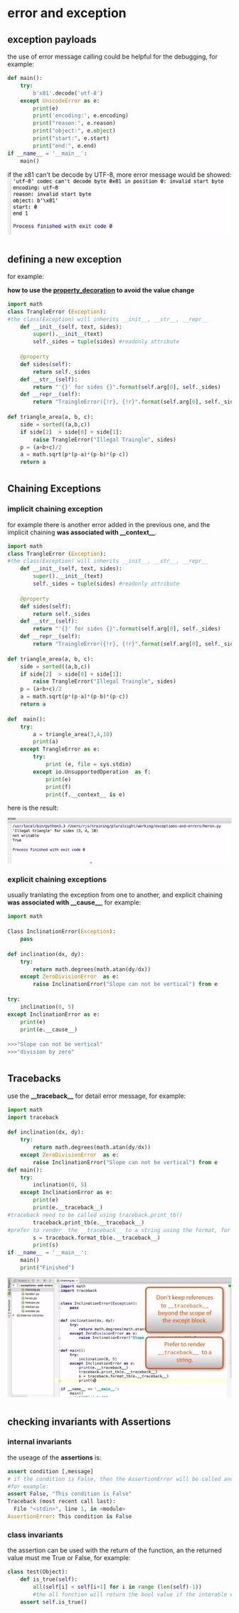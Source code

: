 # error and exception
## exception payloads
the use of error message calling could be helpful for the debugging, for example:
```python
def main():
    try:
        b'x81'.decode('utf-8')
    except UnicodeError as e:
        print(e)
        print('encoding:', e.encoding)
        print("reason:", e.reason)
        print("object:", e.object)
        print("start:", e.start)
        print("end:", e.end)
if __name__ = '__main__':
    main()
```
if the x81 can't be decode by UTF-8, more error message would be showed:
![utf-8error](images/error_exception.png)

#
## defining a new exception

for example:

**how to use the [property_decoration](./@property的使用方法.md) to avoid the value change**

```python
import math
class TrangleError (Exception):
#the class(Exception) will inherits __init__, __str__, __repr__
    def __init__(self, text, sides):
        super().__init__(text)
        self._sides = tuple(sides) #readonly attribute

    @property
    def sides(self):
        return self._sides
    def __str__(self):
        return "'{}' for sides {}".format(self.arg[0], self._sides)
    def __repr__(self):
        return "TraingleError({!r}, {!r}".format(self.arg[0], self._sides)

def triangle_area(a, b, c):
    side = sorted((a,b,c))
    if side[2]  > side[0] + side[1]:
        raise TrangleError("Illegal Traingle", sides)
    p = (a+b+c)/2
    a = math.sqrt(p*(p-a)*(p-b)*(p-c))
    return a
```
#
## Chaining Exceptions
 
### implicit chaining exception
for example there is another error added in the previous one, and the implicit chaining **was associated with \_\_context\_\_**. 

```python
import math
class TrangleError (Exception):
#the class(Exception) will inherits __init__, __str__, __repr__
    def __init__(self, text, sides):
        super().__init__(text)
        self._sides = tuple(sides) #readonly attribute

    @property
    def sides(self):
        return self._sides
    def __str__(self):
        return "'{}' for sides {}".format(self.arg[0], self._sides)
    def __repr__(self):
        return "TraingleError({!r}, {!r}".format(self.arg[0], self._sides)

def triangle_area(a, b, c):
    side = sorted((a,b,c))
    if side[2]  > side[0] + side[1]:
        raise TrangleError("Illegal Traingle", sides)
    p = (a+b+c)/2
    a = math.sqrt(p*(p-a)*(p-b)*(p-c))
    return a

def  main():
    try:
        a = triangle_area(3,4,10)
        print(a)
    except TrangleError as e:
        try:
            print (e, file = sys.stdin)
        except io.UnsupportedOperation  as f:
            print(e)
            print(f)
            print(f.__context__ is e)
```
here is the result:

![result](images/error_exception2.png)

### explicit chaining exceptions
usually tranlating the exception from one to another, and explicit chaining **was associated with \_\_cause\_\_**, for example:
```python
import math

Class InclinationError(Exception):
    pass

def inclination(dx, dy):
    try:
        return math.degrees(math.atan(dy/dx))
    except ZeroDivisionError  as e:
        raise InclinationError("Slope can not be vertical") from e

try:
    inclination(0, 5)
except InclinationError as e:
    print(e)
    print(e.__cause__)

>>>"Slope can not be vertical"
>>>"division by zero"
```
#
## Tracebacks
use the **\_\_traceback\_\_** for detail error message, for example:

```python
import math
import traceback

def inclination(dx, dy):
    try:
        return math.degrees(math.atan(dy/dx))
    except ZeroDivisionError  as e:
        raise InclinationError("Slope can not be vertical") from e
def main():
    try:
        inclination(0, 5)
    except InclinationError as e:
        print(e)
        print(e.__traceback__)
#traceback need to be called using traceback.print_tb()
        traceback.print_tb(e.__traceback__)
#prefer to render  the __traceback__ to a string using the format, for example:
        s = traceback.format_tb(e.__traceback__)
        print(s)
if __name__ = '__main__':
    main()
    print("Finished")
```
![traceback](./images/traceback.png)
#
## checking invariants with **Assertions**
### internal invariants
the useage of the **assertions** is:
```python
assert condition [,message]
# if the condition is False, then the AssertionError will be called and message will be printed 
#for example:
assert False, "This condition is False"
Traceback (most recent call last):     
  File "<stdin>", line 1, in <module>  
AssertionError: This condition is False
```
### class invariants
the assertion can be used with the return of the function, an the returned value must me True or False, for example:
```python
class test(Object):
    def is_true(self):
        all(self[i] < self[i+1] for i in range (len(self)-1))
        #the all function will return the bool value if the interable element is True (not none, 0, False)
    assert self.is_true()
```
